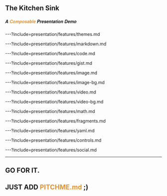## The Kitchen Sink
##### <span style="font-family:Helvetica Neue; font-weight:bold">A <span style="color:#e49436">Composable</span> Presentation Demo</span>

---?include=presentation/features/themes.md

---?include=presentation/features/markdown.md

---?include=presentation/features/code.md

---?include=presentation/features/gist.md

---?include=presentation/features/image.md

---?include=presentation/features/image-bg.md

---?include=presentation/features/video.md

---?include=presentation/features/video-bg.md

---?include=presentation/features/math.md

---?include=presentation/features/fragments.md

---?include=presentation/features/yaml.md

---?include=presentation/features/controls.md

---?include=presentation/features/social.md

---

## GO FOR IT.
## JUST ADD <span style="color:#e49436; text-transform: none">PITCHME.md</span> ;)
